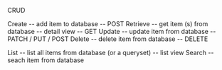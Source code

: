 CRUD

Create -- add item to database -- POST
Retrieve -- get item (s) from database -- detail view -- GET
Update -- update item from database -- PATCH / PUT / POST
Delete -- delete item from database -- DELETE

List -- list all items from database (or a queryset) -- list view
Search  -- seach item from database
